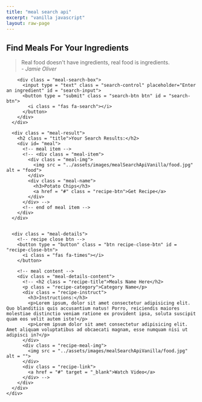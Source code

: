 ```yaml
---
title: "meal search api"
excerpt: "vanilla javascript"
layout: raw-page
---
```


<!-- {% include_relative mealSearchApiVanilla/index.html %} -->
<!DOCTYPE html>
<html lang="en">
<head>
  <meta charset="UTF-8">
  <meta name="viewport" content="width=device-width, initial-scale=1.0">
  <title>Find Meal For Your Ingredients</title>
  <link rel="stylesheet" href="https://cdnjs.cloudflare.com/ajax/libs/font-awesome/5.15.1/css/all.min.css" integrity="sha512-+4zCK9k+qNFUR5X+cKL9EIR+ZOhtIloNl9GIKS57V1MyNsYpYcUrUeQc9vNfzsWfV28IaLL3i96P9sdNyeRssA==" crossorigin="anonymous" />
  <link rel = "stylesheet" href = "../assets/css/mealSearchApiVanilla/style.css">
</head>
<body>
  
  <div class = "container">
    <div class = "meal-wrapper">
      <div class = "meal-search">
        <h2 class = "title">Find Meals For Your Ingredients</h2>
        <blockquote>Real food doesn't have ingredients, real food is ingredients.<br>
          <cite>- Jamie Oliver</cite>
        </blockquote>

        <div class = "meal-search-box">
          <input type = "text" class = "search-control" placeholder="Enter an ingredient" id = "search-input">
          <button type = "submit" class = "search-btn btn" id = "search-btn">
            <i class = "fas fa-search"></i>
          </button>
        </div>
      </div>

      <div class = "meal-result">
        <h2 class = "title">Your Search Results:</h2>
        <div id= "meal">
          <!-- meal item -->
          <!-- <div class = "meal-item">
            <div class = "meal-img">
              <img src = "../assets/images/mealSearchApiVanilla/food.jpg" alt = "food">
            </div>
            <div class = "meal-name">
              <h3>Potato Chips</h3>
              <a href = "#" class = "recipe-btn">Get Recipe</a>
            </div>
          </div> -->
          <!-- end of meal item -->
        </div>
      </div>


      <div class = "meal-details">
        <!-- recipe close btn -->
        <button type = "button" class = "btn recipe-close-btn" id = "recipe-close-btn">
          <i class = "fas fa-times"></i>
        </button>

        <!-- meal content -->
        <div class = "meal-details-content">
          <!-- <h2 class = "recipe-title">Meals Name Here</h2>
          <p class = "recipe-category">Category Name</p>
          <div class = "recipe-instruct">
            <h3>Instructions:</h3>
            <p>Lorem ipsum, dolor sit amet consectetur adipisicing elit. Quo blanditiis quis accusantium natus! Porro, reiciendis maiores molestiae distinctio veniam ratione ex provident ipsa, soluta suscipit quam eos velit autem iste!</p>
            <p>Lorem ipsum dolor sit amet consectetur adipisicing elit. Amet aliquam voluptatibus ad obcaecati magnam, esse numquam nisi ut adipisci in?</p>
          </div>
          <div class = "recipe-meal-img">
            <img src = "../assets/images/mealSearchApiVanilla/food.jpg" alt = "">
          </div>
          <div class = "recipe-link">
            <a href = "#" target = "_blank">Watch Video</a>
          </div> -->
        </div>
      </div>
    </div>
  </div>



  <script src = "../assets/js/mealSearchApiVanilla/script.js"></script>
</body>
</html>

